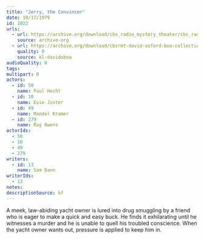 ```yaml
---
title: "Jerry, the Convincer"
date: 10/17/1979
id: 1022
urls: 
  - url: https://archive.org/download/cbs_radio_mystery_theater/cbs_radio_mystery_theater-1001-1050.zip/cbs_radio_mystery_theater-1001-1050%2Fcbsrmt_1022_jerry_the_convincer.mp3
    source: archive-org
  - url: https://archive.org/download/cbsrmt-david-oxford-boa-collection/CBSRMT-791017-1022-Jerry,-the-Convincer-(128-48)_WBBM-JE-{BoA}.mp3
    quality: 0
    source: kl-davidoboa
audioQuality: 0
tags: 
multipart: 0
actors:  
  - id: 58
    name: Paul Hecht  
  - id: 10
    name: Evie Juster  
  - id: 49
    name: Mandel Kramer  
  - id: 279
    name: Ray Owens
actorIds:  
  - 58  
  - 10  
  - 49  
  - 279
writers:  
  - id: 13
    name: Sam Dann
writerIds:  
  - 13
notes: 
descriptionSource: kf
---
```

A meek, law-abiding yacht owner is lured into drug smuggling by a friend who is eager to make a quick and easy buck. He finds it exhilarating until he witnesses a murder and he is unable to quell his troubled conscience. When the yacht owner wants out, pressure is applied to keep him in.